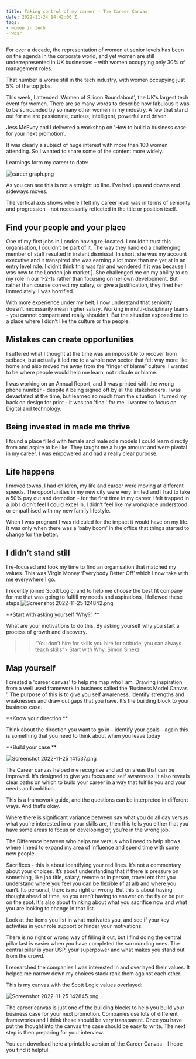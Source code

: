 ```yaml
---
title: Taking control of my career - The Career Canvas
date: 2022-11-24 14:42:00 Z
tags:
- women in tech
- wosr
---
```


For over a decade, the representation of women at senior levels has been on the agenda in the corporate world, and yet women are still underrepresented in UK businesses – with women occupying only 30% of management roles.

That number is worse still in the tech industry, with women occupying just 5% of the top jobs.

This week, I attended 'Women of Silicon Roundabout', the UK's largest tech event for women. There are so many words to describe how fabulous it was to be surrounded by so many other women in my industry. A few that stand out for me are passionate, curious, intelligent, powerful and driven.

Jess McEvoy and I delivered a workshop on 'How to build a business case for your next promotion'.

It was clearly a subject of huge interest with more than 100 women attending. So I wanted to share some of the content more widely.

Learnings form my career to date:

![career graph.png](/uploads/career%20graph.png)

As you can see this is not a straight up line. I’ve had ups and downs and sideways moves.

The vertical axis shows where I felt my career level was in terms of seniority and progression – not necessarily reflected in the title or position itself.

## Find your people and your place

One of my first jobs in London having re-located. I couldn’t trust this organisation, I couldn’t be part of it. The way they handled a challenging member of staff resulted in instant dismissal. In short, she was my account executive and it transpired she was earning a lot more than me yet at in an entry level role. I didn’t think this was fair and wondered if it was because I was new to the London job market \]. She challenged me on my ability to do my role in our 1-2-1s rather than focusing on her own development. But rather than course correct my salary, or give a justification, they fired her immediately. I was horrified.

With more experience under my belt, I now understand that seniority doesn’t necessarily mean higher salary. Working in multi-disciplinary teams - you cannot compare and really shouldn’t. But the situation exposed me to a place where I didn’t like the culture or the people.

## Mistakes can create opportunities

I suffered what I thought at the time was an impossible to recover from setback, but actually it led me to a whole new sector that felt way more like home and also moved me away from the “finger of blame” culture. I wanted to be where people would help me learn, not ridicule or blame.

I was working on an Annual Report, and It was printed with the wrong phone number - despite it being signed off by all the stakeholders. I was devastated at the time, but learned so much from the situation. I turned my back on design for print - it was too 'final' for me. I wanted to focus on Digital and technology.

## Being invested in made me thrive

I found a place filled with female and male role models I could learn directly from and aspire to be like. They taught me a huge amount and were pivotal in my career. I was empowered and had a really clear purpose.

## Life happens

I moved towns, I had children, my life and career were moving at different speeds. The opportunities in my new city were very limited and I had to take a 50% pay cut and demotion - for the first time in my career I felt trapped in a job I didn’t feel I could excel in. I didn’t feel like my workplace understood or empathised with my new family lifestyle.

When I was pregnant I was ridiculed for the impact it would have on my life. It was only when there was a ‘baby boom’ in the      office that things started to change for the better.

## I didn’t stand still

I re-focused and took my time to find an organisation that matched my values. This was Virgin Money ‘Everybody Better Off’ which I now take with me everywhere I go.

I recently joined Scott Logic, and to help me choose the best fit company for me that was going to fulfill my needs and aspirations, I followed these steps
![Screenshot 2022-11-25 124842.png](/uploads/Screenshot%202022-11-25%20124842.png)

\*\*Start with asking yourself ‘Why?’.
\*\*

What are your motivations to do this. By asking yourself why you start a process of growth and discovery.

> > “You don’t hire for skills you hire for attitude, you can always teach skills”>
> > Start with Why, Simon Sinek)

## Map yourself

I created a 'career canvas' to help me map who I am. Drawing inspiration from a well used framework in business called the ‘Business Model Canvas ’. The purpose of this is to give you self awareness, identify strengths and weaknesses and draw out gaps that you have. It’s the building block to your business case.

\*\*Know your direction
\*\*

Think about the direction you want to go in - identify your goals - again this is something that you need to think about when you leave today

\*\*Build your case
\*\*

![Screenshot 2022-11-25 141537.png](/uploads/Screenshot%202022-11-25%20141537.png)

The Career canvas helped me recognise and act on areas that can be improved. It’s designed to give you focus and self awareness. It also reveals clear paths on which to build your career in a way that fulfills you and your needs and ambition.

This is a framework guide, and the questions can be interpreted in different ways. And that’s okay.

Where there is significant variance between say what you do all day versus what you’re interested in or your skills are, then this tells you either that you have some areas to focus on developing or, you’re in the wrong job.

The Difference between who helps me versus who I need to help shows where I need to expand my area of influence and spend time with some new people.

Sacrifices - this is about identifying your red lines. It’s not a commentary about your choices. It’s about understanding that if there is pressure on something, like job title, salary, remote or in person, travel etc  that you understand where you feel you can be flexible (if at all) and where you can’t. Its personal, there is no right or wrong. But this is about having thought ahead of time, so you aren’t having to answer on the fly or be put on the spot. It's also about thinking about what you sacrifice now and what you are looking to change in that list.

Look at the items you list in what motivates you, and see if your key activities in your role support or hinder your motivations.

There is no right or wrong way of filling it out, but I find doing the central pillar last is easier when you have completed the surrounding ones. The central pillar is your USP, your superpower and what makes you stand out from the crowd.

I researched the companies I was interested in and overlayed their values. It helped me narrow down my choices stack rank them against each other.

This is my canvas with the Scott Logic values overlayed:

![Screenshot 2022-11-25 142845.png](/uploads/Screenshot%202022-11-25%20142845.png)

The career canvas is just one of the building blocks to help you build your business case for your next promotion. Companies use lots of different frameworks and I think these should be very transparent. Once you have put the thought into the canvas the case should be easy to write. The next step is then preparing for your interview.

You can download here a printable version of the Career Canvas – I hope you find it helpful.